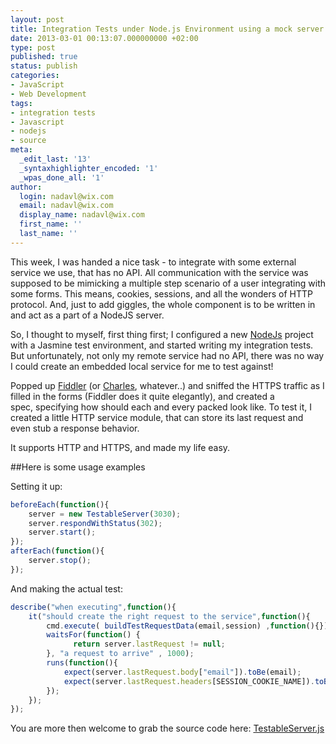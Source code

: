 ```yaml
---
layout: post
title: Integration Tests under Node.js Environment using a mock server
date: 2013-03-01 00:13:07.000000000 +02:00
type: post
published: true
status: publish
categories:
- JavaScript
- Web Development
tags:
- integration tests
- Javascript
- nodejs
- source
meta:
  _edit_last: '13'
  _syntaxhighlighter_encoded: '1'
  _wpas_done_all: '1'
author:
  login: nadavl@wix.com
  email: nadavl@wix.com
  display_name: nadavl@wix.com
  first_name: ''
  last_name: ''
---
```

This week, I was handed a nice task - to integrate with some external service we use, that has no API. All communication with the service was supposed to be mimicking a multiple step scenario of a user integrating with some forms. This means, cookies, sessions, and all the wonders of HTTP protocol.
And, just to add giggles, the whole component is to be written in and act as a part of a NodeJS server.

So, I thought to myself, first thing first; I configured a new [NodeJs](https://nodejs.org/en/) project with a Jasmine test environment, and started writing my integration tests.
But unfortunately, not only my remote service had no API, there was no way I could create an embedded local service for me to test against!

Popped up [Fiddler](https://www.telerik.com/download/fiddler) (or [Charles](https://www.charlesproxy.com/), whatever..) and sniffed the HTTPS traffic as I filled in the forms (Fiddler does it quite elegantly), and created a spec, specifying how should each and every packed look like.
To test it, I created a little HTTP service module, that can store its last request and even stub a response behavior.

It supports HTTP and HTTPS, and made my life easy.

##Here is some usage examples

Setting it up:

```javascript
beforeEach(function(){
	server = new TestableServer(3030);
	server.respondWithStatus(302);
	server.start();
});
afterEach(function(){
	server.stop();
});
```

And making the actual test:

```javascript
describe("when executing",function(){
	it("should create the right request to the service",function(){
		cmd.execute( buildTestRequestData(email,session) ,function(){});
		waitsFor(function() {
			  return server.lastRequest != null;
		}, "a request to arrive" , 1000);
		runs(function(){
			expect(server.lastRequest.body["email"]).toBe(email);
			expect(server.lastRequest.headers[SESSION_COOKIE_NAME]).toBe(session);
		});
	});
});
```

You are more then welcome to grab the source code here: [TestableServer.js](https://gist.github.com/WixAcademy/5297f190c756b0968b94d9a08f853f25)
